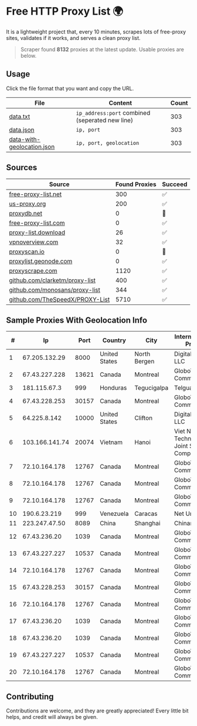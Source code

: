 
# Free HTTP Proxy List 🌍

It is a lightweight project that, every 10 minutes, scrapes lots of free-proxy sites, validates if it works, and serves a clean proxy list.


> Scraper found **8132** proxies at the latest update. Usable proxies are below.

## Usage

Click the file format that you want and copy the URL.


|File|Content|Count|
|----|-------|-----|
|[data.txt](https://raw.githubusercontent.com/themiralay/Proxy-List-World/master/data.txt)|`ip_address:port` combined (seperated new line)|303|
|[data.json](https://raw.githubusercontent.com/themiralay/Proxy-List-World/master/data.json)|`ip, port`|303|
|[data-with-geolocation.json](https://raw.githubusercontent.com/themiralay/Proxy-List-World/master/data-with-geolocation.json)|`ip, port, geolocation`|303|

## Sources

|Source|Found Proxies|Succeed|
|------|-------------|-------|
|[free-proxy-list.net](https://free-proxy-list.net)|300|✅|
|[us-proxy.org](https://www.us-proxy.org)|200|✅|
|[proxydb.net](http://proxydb.net)|0|🚫|
|[free-proxy-list.com](https://free-proxy-list.com/?page=&port=&type%5B%5D=http&type%5B%5D=https&up_time=0&search=Search)|0|✅|
|[proxy-list.download](https://www.proxy-list.download/HTTP)|26|✅|
|[vpnoverview.com](https://vpnoverview.com/privacy/anonymous-browsing/free-proxy-servers)|32|✅|
|[proxyscan.io](https://www.proxyscan.io)|0|🚫|
|[proxylist.geonode.com](https://proxylist.geonode.com/api/proxy-list?limit=300&page=1&sort_by=lastChecked&sort_type=desc&protocols=http,https)|0|✅|
|[proxyscrape.com](https://api.proxyscrape.com/v2/?request=displayproxies&protocol=http&timeout=10000&country=all&ssl=all&anonymity=all)|1120|✅|
|[github.com/clarketm/proxy-list](https://raw.githubusercontent.com/clarketm/proxy-list/master/proxy-list-raw.txt)|400|✅|
|[github.com/monosans/proxy-list](https://raw.githubusercontent.com/monosans/proxy-list/main/proxies/http.txt)|344|✅|
|[github.com/TheSpeedX/PROXY-List](https://raw.githubusercontent.com/TheSpeedX/PROXY-List/master/http.txt)|5710|✅|


## Sample Proxies With Geolocation Info

|#|Ip|Port|Country|City|Internet Service Provider|
|-|--|----|-------|----|-------------------------|
|1|67.205.132.29|8000|United States|North Bergen|DigitalOcean, LLC|
|2|67.43.227.228|13621|Canada|Montreal|GloboTech Communications|
|3|181.115.67.3|999|Honduras|Tegucigalpa|Telgua|
|4|67.43.228.253|30157|Canada|Montreal|GloboTech Communications|
|5|64.225.8.142|10000|United States|Clifton|DigitalOcean, LLC|
|6|103.166.141.74|20074|Vietnam|Hanoi|Viet NAM Cloud Technology Joint Stock Company|
|7|72.10.164.178|12767|Canada|Montreal|GloboTech Communications|
|8|72.10.164.178|12767|Canada|Montreal|GloboTech Communications|
|9|72.10.164.178|12767|Canada|Montreal|GloboTech Communications|
|10|190.6.23.219|999|Venezuela|Caracas|Net Uno|
|11|223.247.47.50|8089|China|Shanghai|Chinanet|
|12|67.43.236.20|1039|Canada|Montreal|GloboTech Communications|
|13|67.43.227.227|10537|Canada|Montreal|GloboTech Communications|
|14|72.10.164.178|12767|Canada|Montreal|GloboTech Communications|
|15|67.43.228.253|30157|Canada|Montreal|GloboTech Communications|
|16|72.10.164.178|12767|Canada|Montreal|GloboTech Communications|
|17|67.43.236.20|1039|Canada|Montreal|GloboTech Communications|
|18|67.43.236.20|1039|Canada|Montreal|GloboTech Communications|
|19|67.43.227.227|10537|Canada|Montreal|GloboTech Communications|
|20|72.10.164.178|12767|Canada|Montreal|GloboTech Communications|



## Contributing

Contributions are welcome, and they are greatly appreciated! Every
little bit helps, and credit will always be given.

